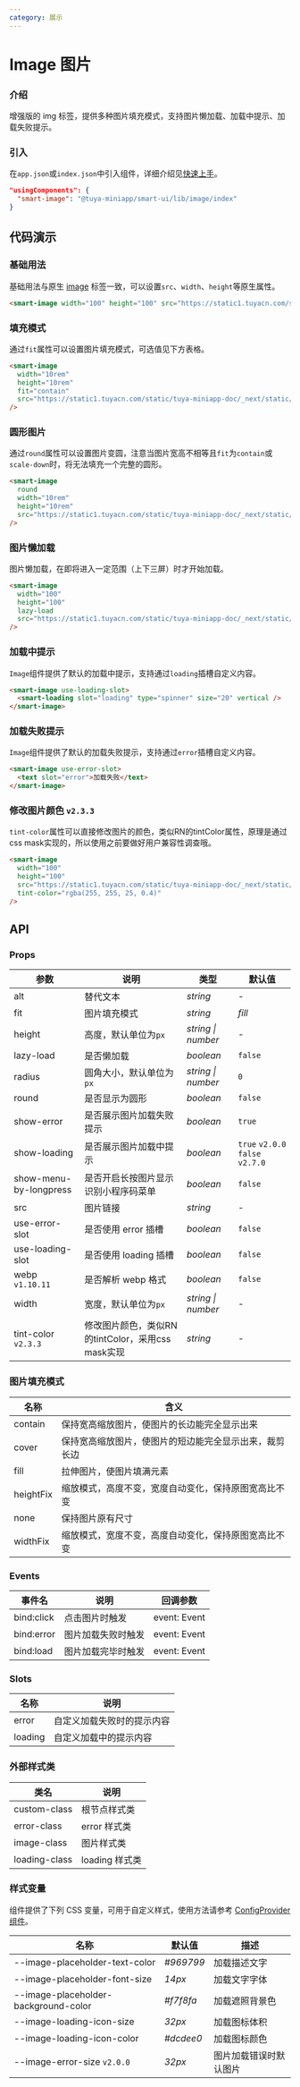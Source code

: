 ```yaml
---
category: 展示
---
```


# Image 图片

### 介绍

增强版的 img 标签，提供多种图片填充模式，支持图片懒加载、加载中提示、加载失败提示。

### 引入

在`app.json`或`index.json`中引入组件，详细介绍见[快速上手](/material/smartui?comId=help-getting-started&appType=miniapp)。

```json
"usingComponents": {
  "smart-image": "@tuya-miniapp/smart-ui/lib/image/index"
}
```

## 代码演示

### 基础用法

基础用法与原生 [image](<(https://developers.weixin.qq.com/miniprogram/dev/component/image.html)>) 标签一致，可以设置`src`、`width`、`height`等原生属性。

```html
<smart-image width="100" height="100" src="https://static1.tuyacn.com/static/tuya-miniapp-doc/_next/static/images/logo-small.png" />
```

### 填充模式

通过`fit`属性可以设置图片填充模式，可选值见下方表格。

```html
<smart-image
  width="10rem"
  height="10rem"
  fit="contain"
  src="https://static1.tuyacn.com/static/tuya-miniapp-doc/_next/static/images/logo-small.png"
/>
```

### 圆形图片

通过`round`属性可以设置图片变圆，注意当图片宽高不相等且`fit`为`contain`或`scale-down`时，将无法填充一个完整的圆形。

```html
<smart-image
  round
  width="10rem"
  height="10rem"
  src="https://static1.tuyacn.com/static/tuya-miniapp-doc/_next/static/images/logo-small.png"
/>
```

### 图片懒加载

图片懒加载，在即将进入一定范围（上下三屏）时才开始加载。

```html
<smart-image
  width="100"
  height="100"
  lazy-load
  src="https://static1.tuyacn.com/static/tuya-miniapp-doc/_next/static/images/logo-small.png"
/>
```

### 加载中提示

`Image`组件提供了默认的加载中提示，支持通过`loading`插槽自定义内容。

```html
<smart-image use-loading-slot>
  <smart-loading slot="loading" type="spinner" size="20" vertical />
</smart-image>
```

### 加载失败提示

`Image`组件提供了默认的加载失败提示，支持通过`error`插槽自定义内容。

```html
<smart-image use-error-slot>
  <text slot="error">加载失败</text>
</smart-image>
```

### 修改图片颜色 `v2.3.3`

`tint-color`属性可以直接修改图片的颜色，类似RN的tintColor属性，原理是通过css mask实现的，所以使用之前要做好用户兼容性调查哦。

```html
<smart-image 
  width="100" 
  height="100" 
  src="https://static1.tuyacn.com/static/tuya-miniapp-doc/_next/static/images/logo-small.png" 
  tint-color="rgba(255, 255, 25, 0.4)"
/>
```

## API

### Props

| 参数                   | 说明                                 | 类型               | 默认值  |
| ---------------------- | ------------------------------------ | ------------------ | ------- |
| alt                    | 替代文本                             | _string_           | -       |
| fit                    | 图片填充模式                         | _string_           | _fill_  |
| height                 | 高度，默认单位为`px`                 | _string \| number_ | -       |
| lazy-load              | 是否懒加载                           | _boolean_          | `false` |
| radius                 | 圆角大小，默认单位为`px`             | _string \| number_ | `0`     |
| round                  | 是否显示为圆形                       | _boolean_          | `false` |
| show-error             | 是否展示图片加载失败提示             | _boolean_          | `true`  |
| show-loading           | 是否展示图片加载中提示               | _boolean_          | `true` `v2.0.0` `false` `v2.7.0`  |
| show-menu-by-longpress | 是否开启长按图片显示识别小程序码菜单 | _boolean_          | `false` |
| src                    | 图片链接                             | _string_           | -       |
| use-error-slot         | 是否使用 error 插槽                  | _boolean_          | `false` |
| use-loading-slot       | 是否使用 loading 插槽                | _boolean_          | `false` |
| webp `v1.10.11`        | 是否解析 webp 格式                   | _boolean_          | `false` |
| width                  | 宽度，默认单位为`px`                 | _string \| number_ | -       |
| tint-color `v2.3.3`                  |     修改图片颜色，类似RN的tintColor，采用css mask实现        | _string_ | -       |

### 图片填充模式

| 名称      | 含义                                                   |
| --------- | ------------------------------------------------------ |
| contain   | 保持宽高缩放图片，使图片的长边能完全显示出来           |
| cover     | 保持宽高缩放图片，使图片的短边能完全显示出来，裁剪长边 |
| fill      | 拉伸图片，使图片填满元素                               |
| heightFix | 缩放模式，高度不变，宽度自动变化，保持原图宽高比不变   |
| none      | 保持图片原有尺寸                                       |
| widthFix  | 缩放模式，宽度不变，高度自动变化，保持原图宽高比不变   |

### Events

| 事件名     | 说明               | 回调参数     |
| ---------- | ------------------ | ------------ |
| bind:click | 点击图片时触发     | event: Event |
| bind:error | 图片加载失败时触发 | event: Event |
| bind:load  | 图片加载完毕时触发 | event: Event |

### Slots

| 名称    | 说明                       |
| ------- | -------------------------- |
| error   | 自定义加载失败时的提示内容 |
| loading | 自定义加载中的提示内容     |

### 外部样式类

| 类名          | 说明           |
| ------------- | -------------- |
| custom-class  | 根节点样式类   |
| error-class   | error 样式类   |
| image-class   | 图片样式类     |
| loading-class | loading 样式类 |

### 样式变量

组件提供了下列 CSS 变量，可用于自定义样式，使用方法请参考 [ConfigProvider 组件](/material/smartui?comId=config-provider&appType=miniapp)。

| 名称                          | 默认值                                 | 描述 |
| ----------------------------- | -------------------------------------- | ---- |
| --image-placeholder-text-color    | _#969799_       | 加载描述文字    |
| --image-placeholder-font-size    | _14px_       | 加载文字字体    |
| --image-placeholder-background-color    | _#f7f8fa_       | 加载遮照背景色    |
| --image-loading-icon-size    | _32px_       | 加载图标体积    |
| --image-loading-icon-color    | _#dcdee0_       | 加载图标颜色    |
| --image-error-size `v2.0.0`   | _32px_       | 图片加载错误时默认图片    |
